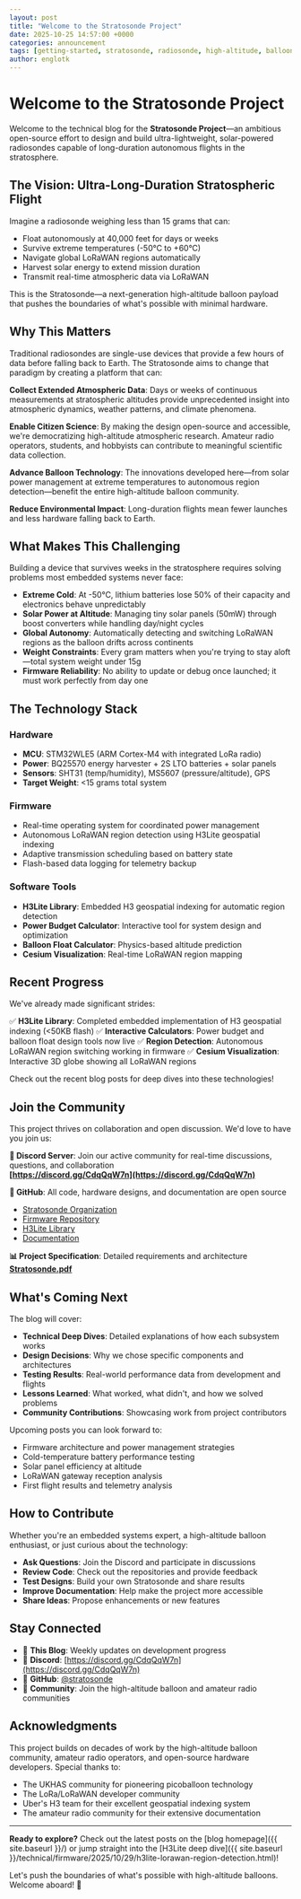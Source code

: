 ```yaml
---
layout: post
title: "Welcome to the Stratosonde Project"
date: 2025-10-25 14:57:00 +0000
categories: announcement
tags: [getting-started, stratosonde, radiosonde, high-altitude, balloons]
author: englotk
---
```


# Welcome to the Stratosonde Project

Welcome to the technical blog for the **Stratosonde Project**—an ambitious open-source effort to design and build ultra-lightweight, solar-powered radiosondes capable of long-duration autonomous flights in the stratosphere.

## The Vision: Ultra-Long-Duration Stratospheric Flight

Imagine a radiosonde weighing less than 15 grams that can:
- Float autonomously at 40,000 feet for days or weeks
- Survive extreme temperatures (-50°C to +60°C)
- Navigate global LoRaWAN regions automatically
- Harvest solar energy to extend mission duration
- Transmit real-time atmospheric data via LoRaWAN

This is the Stratosonde—a next-generation high-altitude balloon payload that pushes the boundaries of what's possible with minimal hardware.

## Why This Matters

Traditional radiosondes are single-use devices that provide a few hours of data before falling back to Earth. The Stratosonde aims to change that paradigm by creating a platform that can:

**Collect Extended Atmospheric Data**: Days or weeks of continuous measurements at stratospheric altitudes provide unprecedented insight into atmospheric dynamics, weather patterns, and climate phenomena.

**Enable Citizen Science**: By making the design open-source and accessible, we're democratizing high-altitude atmospheric research. Amateur radio operators, students, and hobbyists can contribute to meaningful scientific data collection.

**Advance Balloon Technology**: The innovations developed here—from solar power management at extreme temperatures to autonomous region detection—benefit the entire high-altitude balloon community.

**Reduce Environmental Impact**: Long-duration flights mean fewer launches and less hardware falling back to Earth.

## What Makes This Challenging

Building a device that survives weeks in the stratosphere requires solving problems most embedded systems never face:

- **Extreme Cold**: At -50°C, lithium batteries lose 50% of their capacity and electronics behave unpredictably
- **Solar Power at Altitude**: Managing tiny solar panels (50mW) through boost converters while handling day/night cycles
- **Global Autonomy**: Automatically detecting and switching LoRaWAN regions as the balloon drifts across continents
- **Weight Constraints**: Every gram matters when you're trying to stay aloft—total system weight under 15g
- **Firmware Reliability**: No ability to update or debug once launched; it must work perfectly from day one

## The Technology Stack

### Hardware
- **MCU**: STM32WLE5 (ARM Cortex-M4 with integrated LoRa radio)
- **Power**: BQ25570 energy harvester + 2S LTO batteries + solar panels
- **Sensors**: SHT31 (temp/humidity), MS5607 (pressure/altitude), GPS
- **Target Weight**: <15 grams total system

### Firmware
- Real-time operating system for coordinated power management
- Autonomous LoRaWAN region detection using H3Lite geospatial indexing
- Adaptive transmission scheduling based on battery state
- Flash-based data logging for telemetry backup

### Software Tools
- **H3Lite Library**: Embedded H3 geospatial indexing for automatic region detection
- **Power Budget Calculator**: Interactive tool for system design and optimization
- **Balloon Float Calculator**: Physics-based altitude prediction
- **Cesium Visualization**: Real-time LoRaWAN region mapping

## Recent Progress

We've already made significant strides:

✅ **H3Lite Library**: Completed embedded implementation of H3 geospatial indexing (<50KB flash)
✅ **Interactive Calculators**: Power budget and balloon float design tools now live
✅ **Region Detection**: Autonomous LoRaWAN region switching working in firmware
✅ **Cesium Visualization**: Interactive 3D globe showing all LoRaWAN regions

Check out the recent blog posts for deep dives into these technologies!

## Join the Community

This project thrives on collaboration and open discussion. We'd love to have you join us:

**💬 Discord Server**: Join our active community for real-time discussions, questions, and collaboration  
**[https://discord.gg/CdqQqW7n](https://discord.gg/CdqQqW7n)**

**📁 GitHub**: All code, hardware designs, and documentation are open source  
- [Stratosonde Organization](https://github.com/stratosonde)
- [Firmware Repository](https://github.com/stratosonde/sonde)
- [H3Lite Library](https://github.com/stratosonde/h3lite)
- [Documentation](https://github.com/stratosonde/docs)

**📊 Project Specification**: Detailed requirements and architecture  
**[Stratosonde.pdf](https://stratosonde.github.io/Stratosonde.pdf)**

## What's Coming Next

The blog will cover:

- **Technical Deep Dives**: Detailed explanations of how each subsystem works
- **Design Decisions**: Why we chose specific components and architectures
- **Testing Results**: Real-world performance data from development and flights
- **Lessons Learned**: What worked, what didn't, and how we solved problems
- **Community Contributions**: Showcasing work from project contributors

Upcoming posts you can look forward to:
- Firmware architecture and power management strategies
- Cold-temperature battery performance testing
- Solar panel efficiency at altitude
- LoRaWAN gateway reception analysis
- First flight results and telemetry analysis

## How to Contribute

Whether you're an embedded systems expert, a high-altitude balloon enthusiast, or just curious about the technology:

- **Ask Questions**: Join the Discord and participate in discussions
- **Review Code**: Check out the repositories and provide feedback
- **Test Designs**: Build your own Stratosonde and share results
- **Improve Documentation**: Help make the project more accessible
- **Share Ideas**: Propose enhancements or new features

## Stay Connected

- 📝 **This Blog**: Weekly updates on development progress
- 💬 **Discord**: [https://discord.gg/CdqQqW7n](https://discord.gg/CdqQqW7n)
- 🐙 **GitHub**: [@stratosonde](https://github.com/stratosonde)
- 🎈 **Community**: Join the high-altitude balloon and amateur radio communities

## Acknowledgments

This project builds on decades of work by the high-altitude balloon community, amateur radio operators, and open-source hardware developers. Special thanks to:

- The UKHAS community for pioneering picoballoon technology
- The LoRa/LoRaWAN developer community
- Uber's H3 team for their excellent geospatial indexing system
- The amateur radio community for their extensive documentation

---

**Ready to explore?** Check out the latest posts on the [blog homepage]({{ site.baseurl }}/) or jump straight into the [H3Lite deep dive]({{ site.baseurl }}/technical/firmware/2025/10/29/h3lite-lorawan-region-detection.html)!

Let's push the boundaries of what's possible with high-altitude balloons. Welcome aboard! 🎈
